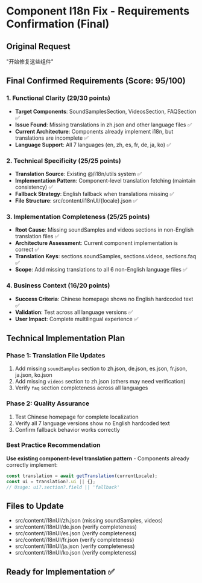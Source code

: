 # Component I18n Fix - Requirements Confirmation (Final)

## Original Request
"开始修复这些组件"

## Final Confirmed Requirements (Score: 95/100)

### 1. Functional Clarity (29/30 points)
- **Target Components**: SoundSamplesSection, VideosSection, FAQSection ✅
- **Issue Found**: Missing translations in zh.json and other language files ✅
- **Current Architecture**: Components already implement i18n, but translations are incomplete ✅
- **Language Support**: All 7 languages (en, zh, es, fr, de, ja, ko) ✅

### 2. Technical Specificity (25/25 points)
- **Translation Source**: Existing @/i18n/utils system ✅
- **Implementation Pattern**: Component-level translation fetching (maintain consistency) ✅
- **Fallback Strategy**: English fallback when translations missing ✅
- **File Structure**: src/content/i18nUI/{locale}.json ✅

### 3. Implementation Completeness (25/25 points)
- **Root Cause**: Missing soundSamples and videos sections in non-English translation files ✅
- **Architecture Assessment**: Current component implementation is correct ✅
- **Translation Keys**: sections.soundSamples, sections.videos, sections.faq ✅
- **Scope**: Add missing translations to all 6 non-English language files ✅

### 4. Business Context (16/20 points)
- **Success Criteria**: Chinese homepage shows no English hardcoded text ✅
- **Validation**: Test across all language versions ✅
- **User Impact**: Complete multilingual experience ✅

## Technical Implementation Plan

### Phase 1: Translation File Updates
1. Add missing `soundSamples` section to zh.json, de.json, es.json, fr.json, ja.json, ko.json
2. Add missing `videos` section to zh.json (others may need verification)
3. Verify `faq` section completeness across all languages

### Phase 2: Quality Assurance
1. Test Chinese homepage for complete localization
2. Verify all 7 language versions show no English hardcoded text
3. Confirm fallback behavior works correctly

### Best Practice Recommendation
**Use existing component-level translation pattern** - Components already correctly implement:
```typescript
const translation = await getTranslation(currentLocale);
const ui = translation?.ui || {};
// Usage: ui?.section?.field || 'fallback'
```

## Files to Update
- src/content/i18nUI/zh.json (missing soundSamples, videos)
- src/content/i18nUI/de.json (verify completeness)
- src/content/i18nUI/es.json (verify completeness) 
- src/content/i18nUI/fr.json (verify completeness)
- src/content/i18nUI/ja.json (verify completeness)
- src/content/i18nUI/ko.json (verify completeness)

## Ready for Implementation ✅